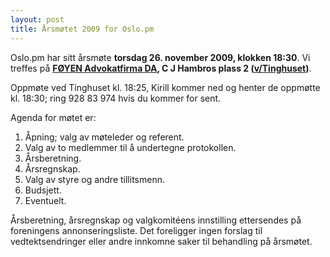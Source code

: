 ```yaml
---
layout: post
title: Årsmøtet 2009 for Oslo.pm
---
```

<p>Oslo.pm har sitt årsmøte <strong>torsdag 26. november 2009, klokken 18:30</strong>. Vi treffes på <strong><a href="http://www.foyen.no/" title="Link firmasider">FØYEN Advokatfirma DA</a>, C J Hambros plass 2 (<a href="http://www.gulesider.no/kart/#id%3Dc_Z0HB23O3%26lon%3D597354.977088%26lat%3D6643333.560761%26zoom%3D15%26layers%3DB0000%26tab%3Dyellow" title="Link til karttjeneste">v/Tinghuset</a>)</strong>.</p>
<p>Oppmøte ved Tinghuset kl. 18:25, Kirill kommer ned og henter de oppmøtte kl. 18:30; ring 928 83 974 hvis du kommer for sent.</p>
<p> Agenda for møtet er: </p>
<ol>
  <li> Åpning; valg av møteleder og referent.</li>
  <li> Valg av to medlemmer til å undertegne protokollen.</li>
  <li> Årsberetning.</li>
  <li> Årsregnskap.</li>
  <li> Valg av styre og andre tillitsmenn.</li>
  <li> Budsjett.</li>
  <!-- li> Vedtektsendringer.</li -->
  <li> Eventuelt.</li>
</ol>
<p>Årsberetning, årsregnskap og valgkomitéens innstilling ettersendes på foreningens annonseringsliste. Det foreligger ingen forslag til vedtektsendringer eller andre innkomne saker til behandling på årsmøtet.</p>
